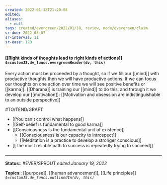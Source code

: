 ```yaml
---
created: 2022-01-18T21:20:08 
edited: 
aliases:
  - null
tags: created/evergreen/2022/01/18, review, node/evergreen/claim
sr-due: 2022-03-07
sr-interval: 11
sr-ease: 170
---
```


#### [[Right kinds of thoughts lead to right kinds of actions]] `$=customJS.dv_funcs.evergreenHeader(dv, this)`

Every action must be proceeded by a thought,
so if we fill our [[mind]] with productive thoughts then we will have productive actions.
If we can focus our thoughts on one action over time we will see positive benefits or [[karma]].
[[Dharana]] is training our [[mind]] to do this, and through it we develop our [[motivation]]:
[[Motivation and obsession are indistinguishable to an outside perspective]]

#TO/TEND/GRAFT 
- [[You can't control what happens]]
 - [[Self-belief is fundamental to good karma]]
 - [[Consciousness is the fundamental unit of existence]]
	 - [[Consciousness is our capacity to introspect]]
	 - [[Meditation is a practice to develop a stronger conscious]]
- [[The most reliable path to success is repeatedly trying to succeed]]

### <hr class="footnote"/>

**Status**:: #EVER/SPROUT
*edited January 19, 2022*

**Topics**:: [[purpose]], [[human advancement]], [[Life principles]]
*`$=customJS.dv_funcs.outlinedIn(dv, this)`*

